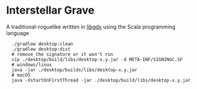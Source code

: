 # Interstellar Grave

A traditional-roguelike written in [libgdx](https://libgdx.com/) using the Scala programming language

```
  ./gradlew desktop:clean
  ./gradlew desktop:dist
  # remove the signature or it won't run
  zip ./desktop/build/libs/desktop-x.y.jar -d META-INF/SIGNINGC.SF
  # windows/linux
  java -jar ./desktop/builds/libs/desktop-x.y.jar
  # macOS
  java -XstartOnFirstThread -jar ./desktop/build/libs/desktop-x.y.jar
```
